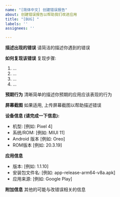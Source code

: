```yaml
---
name: "[简体中文] 创建错误报告"
about: 创建错误报告以帮助我们改进应用
title: "[BUG] "
labels: ''
assignees: ''

---
```


**描述出现的错误**
请简洁的描述你遇到的错误

**如何复现该错误**
复现步骤:
1. ...
2. ...
3. ...
4. ...

**预期行为**
清晰简单的描述你预期的应用应该表现的行为

**屏幕截图**
如果适用, 上传屏幕截图以帮助描述错误

**设备信息 (请完成一下信息):**
 - 机型: [例如: Pixel 4]
 - 系统/ROM: [例如: MIUI 11]
 - Android 版本 [例如: Oreo]
 - ROM版本 [例如: 20.3.19]

**应用信息**
 - 版本: [例如: 1.1.10]
 - 安装包文件名: [例如: app-release-arm64-v8a.apk]
 - 应用来源: [例如: Google Play]

**附加信息**
其他的可能与改错误相关的信息
